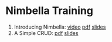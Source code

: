 # Nimbella Training

1. Introducing Nimbella: [video](https://www.youtube.com/watch?v=ocIzYGsNMCA) [pdf](1-nimcli/pres.pdf) [slides](1-nimcli/pres) 
1. A Simple CRUD: [pdf](2-crud/pres.pdf) [slides](2-crud/pres) 

